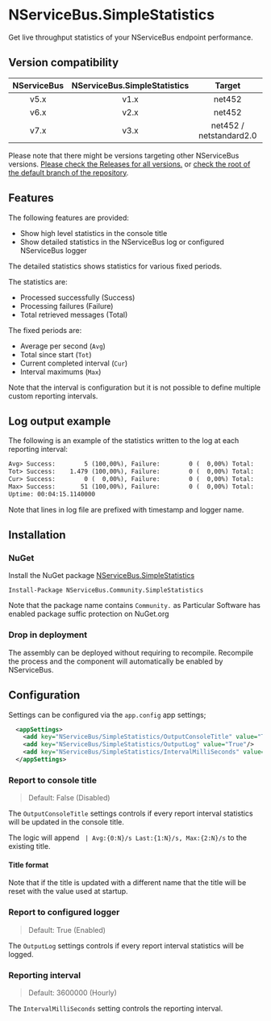# NServiceBus.SimpleStatistics

Get live throughput statistics of your NServiceBus endpoint performance.

## Version compatibility

| NServiceBus | NServiceBus.SimpleStatistics |          Target         |
|:-----------:|:----------------------------:|:-----------------------:|
|     v5.x    |             v1.x             |          net452         |
|     v6.x    |             v2.x             |          net452         |
|     v7.x    |             v3.x             | net452 / netstandard2.0 |

Please note that there might be versions targeting other NServiceBus versions. [Please check the Releases for all versions.](https://github.com/ramonsmits/NServiceBus.SimpleStatistics/releases) or [check the root of the default branch of the repository](https://github.com/ramonsmits/NServiceBus.SimpleStatistics).

## Features

The following features are provided:

- Show high level statistics in the console title
- Show detailed statistics in the NServiceBus log or configured NServiceBus logger

The detailed statistics shows statistics for various fixed periods.

The statistics are:

- Processed successfully (Success)
- Processing failures (Failure)
- Total retrieved messages (Total)

The fixed periods are:

- Average per second (`Avg`)
- Total since start  (`Tot`)
- Current completed interval  (`Cur`)
- Interval maximums (`Max`)

Note that the interval is configuration but it is not possible to define multiple custom reporting intervals.

## Log output example

The following is an example of the statistics written to the log at each reporting interval:

```txt
Avg> Success:        5 (100,00%), Failure:        0 (  0,00%) Total:        5 Period: 0:00:00:01,0000000 Duration: 198,90µs
Tot> Success:    1.479 (100,00%), Failure:        0 (  0,00%) Total:    1.479 Period: 0:00:04:15,1140000 Duration: 171,55µs
Cur> Success:        0 (  0,00%), Failure:        0 (  0,00%) Total:        0 Period: 0:00:00:01,0000000 Duration: NaNµs
Max> Success:       51 (100,00%), Failure:        0 (  0,00%) Total:       51 Period: 0:00:00:00,0000000 Duration: 141,87µs
Uptime: 00:04:15.1140000
```

Note that lines in log file are prefixed with timestamp and logger name.

## Installation

### NuGet

Install the NuGet package [NServiceBus.SimpleStatistics](https://www.nuget.org/packages/NServiceBus.SimpleStatistics)

    Install-Package NServiceBus.Community.SimpleStatistics

Note that the package name contains `Community.` as Particular Software has enabled package suffic protection on NuGet.org

### Drop in deployment

The assembly can be deployed without requiring to recompile. Recompile the process and the component will automatically be enabled by NServiceBus.

## Configuration

Settings can be configured via the `app.config` app settings;

```xml
  <appSettings>
    <add key="NServiceBus/SimpleStatistics/OutputConsoleTitle" value="True"/>
    <add key="NServiceBus/SimpleStatistics/OutputLog" value="True"/>
    <add key="NServiceBus/SimpleStatistics/IntervalMilliSeconds" value="15000"/>
  </appSettings>
```

### Report to console title

> Default: False (Disabled)

The `OutputConsoleTitle` settings controls if every report interval statistics will be updated in the console title.

The logic will append ` | Avg:{0:N}/s Last:{1:N}/s, Max:{2:N}/s` to the existing title.

#### Title format

Note that if the title is updated with a different name that the title will be reset with the value used at startup.

### Report to configured logger

> Default: True (Enabled)

The `OutputLog` settings controls if every report interval statistics will be logged.

### Reporting interval

> Default: 3600000 (Hourly)

The `IntervalMilliSeconds` setting controls the reporting interval.

